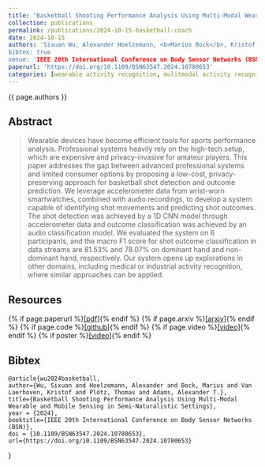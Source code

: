 ```yaml
---
title: "Basketball Shooting Performance Analysis Using Multi-Modal Wearable and Mobile Sensing in Semi-Naturalistic Settings"
collection: publications
permalink: /publications/2024-10-15-basketball-coach
date: 2024-10-15
authors: 'Sixuan Wu, Alexander Hoelzemann, <b>Marius Bock</b>, Kristof Van Laerhoven, Thomas Ploetz, Alexander T Adams
bibtex: true
venue: 'IEEE 20th International Conference on Body Sensor Networks (BSN)'
paperurl: 'https://doi.org/10.1109/BSN63547.2024.10780653'
categories: [wearable activity recognition, mulitmodal activity recognition]
---
```


{{ page.authors }}

## Abstract

> Wearable devices have become efficient tools for sports performance analysis. Professional systems heavily rely on the high-tech setup, which are expensive and privacy-invasive for amateur players. This paper addresses the gap between advanced professional systems and limited consumer options by proposing a low-cost, privacy-preserving approach for basketball shot detection and outcome prediction. We leverage accelerometer data from wrist-worn smartwatches, combined with audio recordings, to develop a system capable of identifying shot movements and predicting shot outcomes. The shot detection was achieved by a 1D CNN model through accelerometer data and outcome classification was achieved by an audio classification model. We evaluated the system on 6 participants, and the macro F1 score for shot outcome classification in data streams are 81.53% and 78.07% on dominant hand and non-dominant hand, respectively. Our system opens up explorations in other domains, including medical or industrial activity recognition, where similar approaches can be applied.

## Resources

{% if page.paperurl %}<a href=" {{ page.paperurl }} ">[pdf]</a>{% endif %} {% if page.arxiv %}<a href=" {{ page.arxiv }} ">[arxiv]</a>{% endif %} {% if page.code %}<a href=" {{ page.code }} ">[github]</a>{% endif %} {% if page.video %}<a href=" {{ page.video }} ">[video]</a>{% endif %} {% if poster %}<a href=" {{ page.poster }} ">[video]</a>{% endif %}

## Bibtex
    @article{wu2024basketball,
    author={Wu, Sixuan and Hoelzemann, Alexander and Bock, Marius and Van Laerhoven, Kristof and Plötz, Thomas and Adams, Alexander T.},
    title={Basketball Shooting Performance Analysis Using Multi-Modal Wearable and Mobile Sensing in Semi-Naturalistic Settings}, 
    year = {2024},
    booktitle={IEEE 20th International Conference on Body Sensor Networks (BSN)},
    doi = {10.1109/BSN63547.2024.10780653},
    url={https://doi.org/10.1109/BSN63547.2024.10780653}
}
